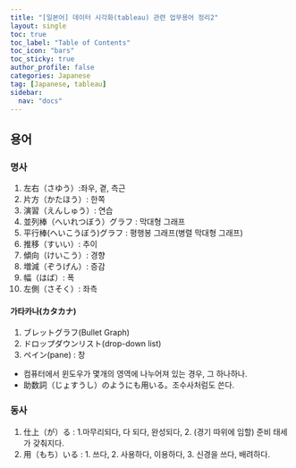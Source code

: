 ```yaml
---
title: "[일본어] 데이터 시각화(tableau) 관련 업무용어 정리2"
layout: single
toc: true
toc_label: "Table of Contents"
toc_icon: "bars"
toc_sticky: true
author_profile: false
categories: Japanese
tag: [Japanese, tableau]
sidebar:
  nav: "docs"
---
```


## 용어
### 명사
1. 左右（さゆう）:좌우, 곁, 측근
2. 片方（かたほう）: 한쪽
3. 演習（えんしゅう）: 연습
4. 並列棒（へいれつぼう）グラフ : 막대형 그래프
5. 平行棒(へいこうぼう)グラフ : 평행봉 그래프(병렬 막대형 그래프)
6. 推移（すいい）: 추이
7. 傾向（けいこう）: 경향
8. 増減（ぞうげん）: 증감
9. 幅（はば）: 폭
10. 左側（さそく）: 좌측


#### 가타카나(カタカナ)
1. ブレットグラフ(Bullet Graph)
2. ドロップダウンリスト(drop-down list)
3. ペイン(pane) : 창
- 컴퓨터에서 윈도우가 몇개의 영역에 나누어져 있는 경우, 그 하나하나.
- 助数詞（じょすうし）のようにも用いる。조수사처럼도 쓴다.

### 동사
1. 仕上（が）る : 1.마무리되다, 다 되다, 완성되다, 2. (경기 따위에 임할) 준비 태세가 갖춰지다.
2. 用（もち）いる : 1. 쓰다, 2. 사용하다, 이용하다, 3. 신경을 쓰다, 배려하다.